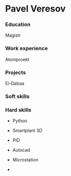 # Pavel Veresov

### Education
Magistr


### Work experience
Atomproekt


### Projects
El-Dabaa

### Soft skills

### Hard skills
- Python
- Smartplant 3D
- PID
- Autocad
- Microstation

- 
